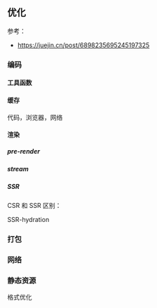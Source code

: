 ## 优化

参考：

- https://juejin.cn/post/6898235695245197325

### 编码

#### 工具函数

#### 缓存

代码，浏览器，网络

#### 渲染

##### pre-render

##### stream

##### SSR

CSR 和 SSR 区别：

SSR-hydration

### 打包

### 网络

### 静态资源

格式优化
